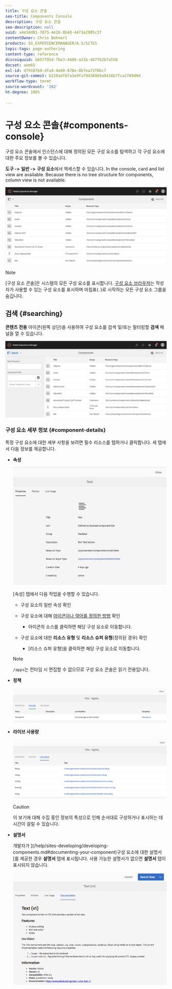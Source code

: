 ```yaml
---
title: 구성 요소 콘솔
seo-title: Components Console
description: 구성 요소 콘솔
seo-description: null
uuid: a4e34d81-7875-4e26-8b48-4473e2905c37
contentOwner: Chris Bohnert
products: SG_EXPERIENCEMANAGER/6.5/SITES
topic-tags: page-authoring
content-type: reference
discoiquuid: b657f95d-7be3-4409-a31b-d47fb2bfa550
docset: aem65
exl-id: d79107b9-dfa4-4e80-870e-0b7ea72f0bc7
source-git-commit: b220adf6fa3e9faf94389b9a9416b7fca2f89d9d
workflow-type: tm+mt
source-wordcount: '262'
ht-degree: 100%

---
```


# 구성 요소 콘솔{#components-console}

구성 요소 콘솔에서 인스턴스에 대해 정의된 모든 구성 요소를 탐색하고 각 구성 요소에 대한 주요 정보를 볼 수 있습니다.

**도구 ->** **일반 ->** **구성 요소**&#x200B;에서 액세스할 수 있습니다. In the console, card and list view are available. Because there is no tree structure for components, column view is not available.

![screen-shot_2019-03-05at113145](assets/screen-shot_2019-03-05at113145.png)

>[!NOTE]
>
>[구성 요소 콘솔]은 시스템의 모든 구성 요소를 표시합니다. [구성 요소 브라우저](/help/sites-authoring/author-environment-tools.md#components-browser)는 작성자가 사용할 수 있는 구성 요소를 표시하며 마침표(`.`)로 시작하는 모든 구성 요소 그룹을 숨깁니다.

## 검색 {#searching}

**콘텐츠 전용** 아이콘(왼쪽 상단)을 사용하여 구성 요소를 검색 및/또는 필터링할 **검색** 패널을 열 수 있습니다.

![screen-shot_2019-03-05at113251](assets/screen-shot_2019-03-05at113251.png)

### 구성 요소 세부 정보 {#component-details}

특정 구성 요소에 대한 세부 사항을 보려면 필수 리소스를 탭하거나 클릭합니다. 세 탭에서 다음 정보를 제공합니다.

* **속성**

   ![screen_shot_2018-03-27at165847](assets/screen_shot_2018-03-27at165847.png)

   [속성] 탭에서 다음 작업을 수행할 수 있습니다.

   * 구성 요소의 일반 속성 확인
   * 구성 요소에 대해 [아이콘이나 약어를 정의한 방법](/help/sites-developing/components-basics.md#component-icon-in-touch-ui) 확인

      * 아이콘의 소스를 클릭하면 해당 구성 요소로 이동합니다.
   * 구성 요소에 대한 **리소스 유형** 및 **리소스 슈퍼 유형**(정의된 경우) 확인

      * [리소스 슈퍼 유형]을 클릭하면 해당 구성 요소로 이동합니다.
   >[!NOTE]
   >
   >`/apps`는 런타임 시 편집할 수 없으므로 구성 요소 콘솔은 읽기 전용입니다.

* **정책**

   ![chlimage_1-169](assets/chlimage_1-169.png)

* **라이브 사용량**

   ![chlimage_1-170](assets/chlimage_1-170.png)

   >[!CAUTION]
   >
   >이 보기에 대해 수집 중인 정보의 특성으로 인해 순서대로 구성하거나 표시하는 데 시간이 걸릴 수 있습니다.

* **설명서**

   개발자가 ](/help/sites-developing/developing-components.md#documenting-your-component)구성 요소에 대한 설명서[를 제공한 경우 **설명서** 탭에 표시됩니다. 사용 가능한 설명서가 없으면 **설명서** 탭이 표시되지 않습니다.

   ![chlimage_1-171](assets/chlimage_1-171.png)
